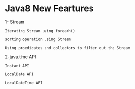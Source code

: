 # Java8 New Feartures 

1- Stream 

  	Iterating Stream using foreach() 
	
  	sorting operation using Stream
	
  	Using proedicates and collectors to filter out the Stream
	
2-java.time API

	Instant API
	
	LocalDate API
	
	LocalDateTime API
